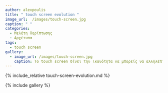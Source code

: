 ```yaml
---
author: alexpoulis
title: " touch screen evolution "
image_url:  /images/touch-screen.jpg
caption: " "
categories:
  - Μελέτη Περίπτωσης
  - Αρχέτυπα
tags:
  - touch screen
gallery:
  - image_url: /images/touch-screen.jpg
    caption: Το touch screen δίνει την ικανότητα να μπορείς να αλληλεπιδράσεις με το ότι υπάρχει στην οθόνη απευθείας χωρίς την ανάγκη άλλης συσκευής εισόδου ή εξόδου, κάτι το οποίο είχε σημαντικό ρολό στην δημιουργία των smartphones όπως τα ξέρουμε καθώς πλέων δεν χρειαζόσουν παρά την οθόνη του κινητού σου για να εισάγεις πληροφορίες.
---
```


{% include_relative touch-screen-evolution.md %}

{% include gallery %}

